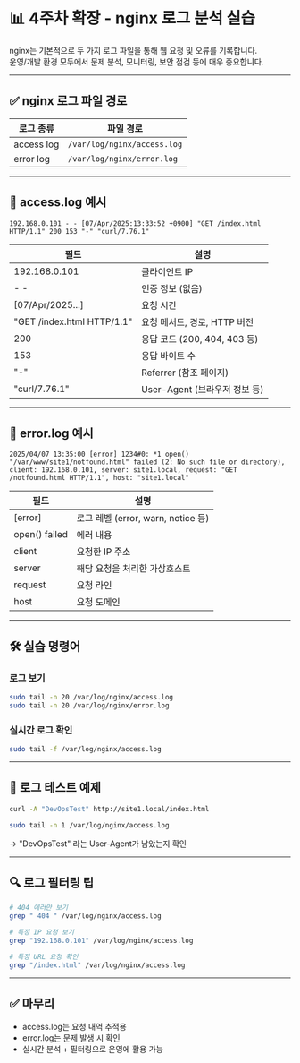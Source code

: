 # 📊 4주차 확장 - nginx 로그 분석 실습

nginx는 기본적으로 두 가지 로그 파일을 통해 웹 요청 및 오류를 기록합니다.  
운영/개발 환경 모두에서 문제 분석, 모니터링, 보안 점검 등에 매우 중요합니다.

---

## ✅ nginx 로그 파일 경로

| 로그 종류 | 파일 경로 |
|-----------|------------|
| access log | `/var/log/nginx/access.log` |
| error log  | `/var/log/nginx/error.log`  |

---

## 📘 access.log 예시

```
192.168.0.101 - - [07/Apr/2025:13:33:52 +0900] "GET /index.html HTTP/1.1" 200 153 "-" "curl/7.76.1"
```

| 필드 | 설명 |
|------|------|
| 192.168.0.101 | 클라이언트 IP |
| - -           | 인증 정보 (없음) |
| [07/Apr/2025...] | 요청 시간 |
| "GET /index.html HTTP/1.1" | 요청 메서드, 경로, HTTP 버전 |
| 200           | 응답 코드 (200, 404, 403 등) |
| 153           | 응답 바이트 수 |
| "-"           | Referrer (참조 페이지) |
| "curl/7.76.1" | User-Agent (브라우저 정보 등) |

---

## 📕 error.log 예시

```
2025/04/07 13:35:00 [error] 1234#0: *1 open() "/var/www/site1/notfound.html" failed (2: No such file or directory), client: 192.168.0.101, server: site1.local, request: "GET /notfound.html HTTP/1.1", host: "site1.local"
```

| 필드 | 설명 |
|------|------|
| [error] | 로그 레벨 (error, warn, notice 등) |
| open() failed | 에러 내용 |
| client | 요청한 IP 주소 |
| server | 해당 요청을 처리한 가상호스트 |
| request | 요청 라인 |
| host | 요청 도메인 |

---

## 🛠 실습 명령어

### 로그 보기

```bash
sudo tail -n 20 /var/log/nginx/access.log
sudo tail -n 20 /var/log/nginx/error.log
```

### 실시간 로그 확인

```bash
sudo tail -f /var/log/nginx/access.log
```

---

## 🧪 로그 테스트 예제

```bash
curl -A "DevOpsTest" http://site1.local/index.html
```

```bash
sudo tail -n 1 /var/log/nginx/access.log
```

→ "DevOpsTest" 라는 User-Agent가 남았는지 확인

---

## 🔍 로그 필터링 팁

```bash
# 404 에러만 보기
grep " 404 " /var/log/nginx/access.log

# 특정 IP 요청 보기
grep "192.168.0.101" /var/log/nginx/access.log

# 특정 URL 요청 확인
grep "/index.html" /var/log/nginx/access.log
```

---

## ✅ 마무리

- access.log는 요청 내역 추적용
- error.log는 문제 발생 시 확인
- 실시간 분석 + 필터링으로 운영에 활용 가능